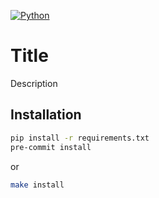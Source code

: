 [![Python](https://img.shields.io/badge/python-3.10-blue.svg)](https://github.com)

# Title

Description

## Installation

```bash
pip install -r requirements.txt
pre-commit install
```

or

```bash
make install
```